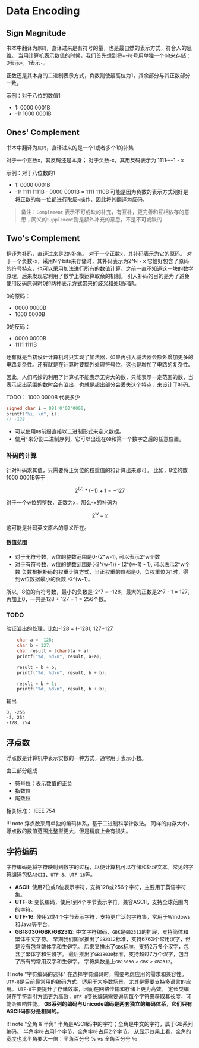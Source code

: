 # Data Encoding

## Sign Magnitude

书本中翻译为`原码`，直译过来是有符号的量，也是最自然的表示方式，符合人的思维。
当用计算机表示数值的时候，我们首先想到将+-符号用单独一个bit来存储：0表示`+`，1表示`-`。

正数还是其本身的二进制表示方式，负数则使最高位为1，其余部分与其正数部分一致。

示例：对于八位的数值1

- 1: 0000 0001B
- -1: 1000 0001B

## Ones' Complement

书本中翻译为`反码`，直译过来的是一个1或者多个1的补集

对于一个正数x，其反码还是本身；
对于负数-x，其用反码表示为 1111·····1 - x

示例：对于八位数的1

- 1: 0000 0001B
- -1: 1111 1111B - 0000 0001B = 1111 1110B
可能是因为负数的表示方式刚好是将正数的每一位都进行取反`~`操作，因此将其翻译为反码。

> 备注：`Complement` 表示不可或缺的补充，有互补，更完善和互相依存的意思；同义的`Supplement`则是额外补充的意思，不是不可或缺的

## Two's Complement

翻译为补码，直译过来是2的补集。
对于一个正数x，其补码表示为它的原码。
对于一个负数-x，采用N个bits来存储时，其补码表示为2^N - x
它恰好包含了原码的符号特点，也可以采用加法进行所有的数值计算。之前一直不知道这一块的数学原理，后来发现它利用了数学上模运算取余的机制。
引入补码的目的是为了避免使用反码原码时0的两种表示方式带来的歧义和处理问题。

0的原码：

- 0000 0000B
- 1000 0000B

0的反码：

- 0000 0000B
- 1111 1111B

还有就是当初设计计算机时只实现了加法器，如果再引入减法器会额外增加更多的电路复杂性。还有就是在计算时要额外处理符号位，这也是增加了电路的复杂性。

因此，人们巧妙的利用了计算机不能表示无穷大的数，只能表示一定范围的数，当表示超出范围的数时会有溢出，也就是超出部分会丢失这个特点，来设计了补码。

TODO：
1000 0000B 代表多少

```cpp
signed char i = 0B1'0'00'0000;
printf("%i, \n", i);
// -128
```

- 可以使用`0B`前缀直接以二进制形式来定义数据。
- 使用`'`来分割二进制序列，它可以出现在`0B`和第一个数字之后的任意位置。

### 补码的计算

针对补码求其值，只需要将正负位的权重值的和计算出来即可。
比如，8位的数1000 0001B等于

``` math
2^(7) * (-1) + 1 = -127
```

对于一个w位的整数，正数为x，那么-x的补码为

``` math
2^w - x
```

这可能是补码英文原名的意义所在。

#### 数值范围

- 对于无符号数，w位的整数范围是0-(2^w-1), 可以表示2^w个数
- 对于有符号数，w位的整数范围是(-2^(w-1)) - (2^(w-1) - 1), 可以表示2^w个数
负数根据补码的权重计算方式，当正权重的位都是0，负权重位为1时，得到w位数据最小的负数 -2^(w-1)。

所以，8位的有符号数，最小的负数是-2^7 = -128，最大的正数是2^7 - 1 = 127，再加上0，一共是128 + 127 + 1 = 256个数。

### TODO

验证溢出的处理，比如-128 + (-128), 127+127

``` c
    char a = -128;
    char b = 127;
    char result = (char)(a + a);
    printf("%d, %d\n", result, a+a);

    result = b + b;
    printf("%d, %d\n", result, b + b);

    result = b + 1;
    printf("%d, %d\n", result, b + b);
```

输出

``` console
0, -256
-2, 254
-128, 254
```

## 浮点数

浮点数是计算机中表示实数的一种方式，通常用于表示小数。

由三部分组成

- 符号位：表示数值的正负
- 指数位
- 尾数位

相关标准： IEEE 754

!!! note
    浮点数采用单独的编码体系，基于二进制科学计数法。
    同样的内存大小，浮点数的数值范围比整型更大，但是精度上会有损失。

## 字符编码

字符编码是将字符映射到数字的过程，以便计算机可以存储和处理文本。常见的字符编码包括`ASCII`、`UTF-8`、`UTF-16`等。

- **ASCII**: 使用7位或8位表示字符，支持128或256个字符，主要用于英语字符集。
- **UTF-8**: 变长编码，使用1到4个字节表示字符，兼容ASCII，支持全球范围内的字符。
- **UTF-16**: 使用2或4个字节表示字符，支持更广泛的字符集，常用于Windows和Java等平台。
- **GB18030/GBK/GB2312**: 
    中文字符编码，`GBK`是`GB2312`的扩展，支持简体和繁体中文字符。
    早期我们国家推出了`GB2312`标准，支持6763个常用汉字，但是没有包含繁体字和生僻字。
    后来又推出了`GBK`标准，支持2万多个汉字，包含了繁体字和生僻字。
    最后推出了`GB18030`标准，支持超过7万个汉字，包含了所有的常用汉字和生僻字。
    字符集数量上`GB18030` > `GBK` > `GB2312`。

!!! note "字符编码的选择"
    在选择字符编码时，需要考虑应用的需求和兼容性。
    `UTF-8`是目前最常用的编码方式，适用于大多数场景，尤其是需要支持多语言的应用。
    `UTF-8`主要提升了存储效率，因而在网络传输和存储上更为高效。
    定长类编码在字符索引方面更为高效，`UTF-8`变长编码需要遍历每个字符来获取其长度，可能会影响性能。
    **GB系列的编码与Unicode编码是两套独立的编码体系，它们只有ASCII码部分是相同的。**

!!! note "全角 & 半角"
    半角是ASCII码中的字符；全角是中文的字符，属于GB系列编码。
    半角字符占用1个字节，全角字符占用2个字节。
    从显示效果上看，全角的宽度也比半角要大一倍：半角百分号 % vs 全角百分号 ％